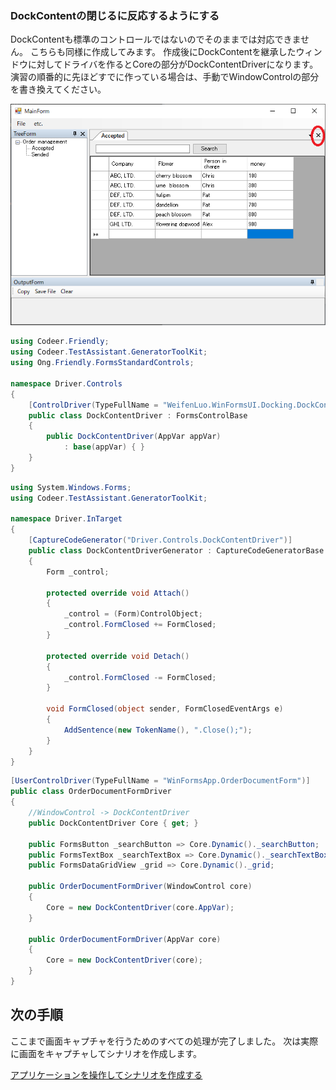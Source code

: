 ### DockContentの閉じるに反応するようにする

DockContentも標準のコントロールではないのでそのままでは対応できません。
こちらも同様に作成してみます。
作成後にDockContentを継承したウィンドウに対してドライバを作るとCoreの部分がDockContentDriverになります。
演習の順番的に先ほどすでに作っている場合は、手動でWindowControlの部分を書き換えてください。

![ControlDriver.DockContent.png](../Img/ControlDriver.DockContent.png)

```cs
using Codeer.Friendly;
using Codeer.TestAssistant.GeneratorToolKit;
using Ong.Friendly.FormsStandardControls;

namespace Driver.Controls
{
    [ControlDriver(TypeFullName = "WeifenLuo.WinFormsUI.Docking.DockContent", Priority = 2)]
    public class DockContentDriver : FormsControlBase
    {
        public DockContentDriver(AppVar appVar)
            : base(appVar) { }
    }
}
```

```cs
using System.Windows.Forms;
using Codeer.TestAssistant.GeneratorToolKit;

namespace Driver.InTarget
{
    [CaptureCodeGenerator("Driver.Controls.DockContentDriver")]
    public class DockContentDriverGenerator : CaptureCodeGeneratorBase
    {
        Form _control;

        protected override void Attach()
        {
            _control = (Form)ControlObject;
            _control.FormClosed += FormClosed;
        }

        protected override void Detach()
        {
            _control.FormClosed -= FormClosed;
        }

        void FormClosed(object sender, FormClosedEventArgs e)
        {
            AddSentence(new TokenName(), ".Close();");
        }
    }
}
```

```cs
[UserControlDriver(TypeFullName = "WinFormsApp.OrderDocumentForm")]
public class OrderDocumentFormDriver
{
    //WindowControl -> DockContentDriver
    public DockContentDriver Core { get; }

    public FormsButton _searchButton => Core.Dynamic()._searchButton;
    public FormsTextBox _searchTextBox => Core.Dynamic()._searchTextBox;
    public FormsDataGridView _grid => Core.Dynamic()._grid;

    public OrderDocumentFormDriver(WindowControl core)
    {
        Core = new DockContentDriver(core.AppVar);
    }

    public OrderDocumentFormDriver(AppVar core)
    {
        Core = new DockContentDriver(core);
    }
}
```

## 次の手順

ここまで画面キャプチャを行うためのすべての処理が完了しました。
次は実際に画面をキャプチャしてシナリオを作成します。

[アプリケーションを操作してシナリオを作成する](Scenario.md)